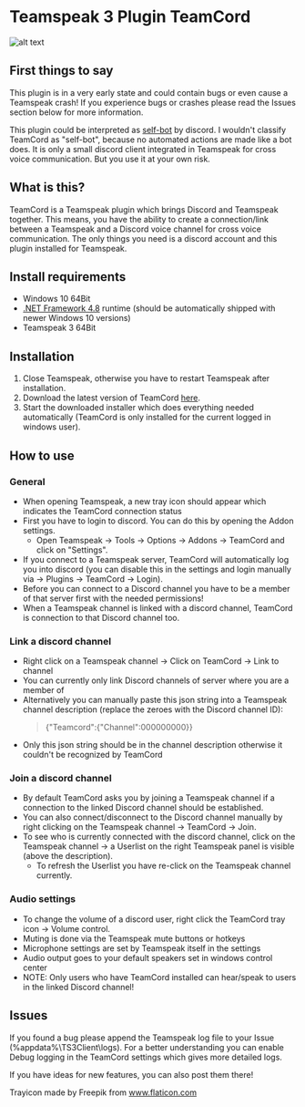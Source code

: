 # Teamspeak 3 Plugin TeamCord

![alt text](https://github.com/Kleinrotti/TeamCord/blob/master/plugin.JPG)

## First things to say

This plugin is in a very early state and could contain bugs or even cause a Teamspeak crash!
If you experience bugs or crashes please read the Issues section below for more information.

This plugin could be interpreted as [self-bot](https://support.discord.com/hc/en-us/articles/115002192352-Automated-user-accounts-self-bots-) by discord.
I wouldn't classify TeamCord as "self-bot", because no automated actions are made like a bot does. It is only a small discord client integrated in Teamspeak for cross voice communication.
But you use it at your own risk.

## What is this?

TeamCord is a Teamspeak plugin which brings Discord and Teamspeak together.
This means, you have the ability to create a connection/link between a Teamspeak and a Discord voice channel for cross voice communication.
The only things you need is a discord account and this plugin installed for Teamspeak.

## Install requirements

- Windows 10 64Bit
- [.NET Framework 4.8](https://dotnet.microsoft.com/download/dotnet-framework/net48) runtime (should be automatically shipped with newer Windows 10 versions)
- Teamspeak 3 64Bit

## Installation

1. Close Teamspeak, otherwise you have to restart Teamspeak after installation.
2. Download the latest version of TeamCord [here](https://github.com/Kleinrotti/TeamCord/releases).
3. Start the downloaded installer which does everything needed automatically (TeamCord is only installed for the current logged in windows user).

## How to use

### General

- When opening Teamspeak, a new tray icon should appear which indicates the TeamCord connection status
- First you have to login to discord. You can do this by opening the Addon settings.
  - Open Teamspeak -> Tools -> Options -> Addons -> TeamCord and click on "Settings".
- If you connect to a Teamspeak server, TeamCord will automatically log you into discord (you can disable this in the settings and login manually via -> Plugins -> TeamCord -> Login).
- Before you can connect to a Discord channel you have to be a member of that server first with the needed permissions!
- When a Teamspeak channel is linked with a discord channel, TeamCord is connection to that Discord channel too.

### Link a discord channel

- Right click on a Teamspeak channel -> Click on TeamCord -> Link to channel
- You can currently only link Discord channels of server where you are a member of
- Alternatively you can manually paste this json string into a Teamspeak channel description (replace the zeroes with the Discord channel ID):
  > {"Teamcord":{"Channel":000000000}}
- Only this json string should be in the channel description otherwise it couldn't be recognized by TeamCord

### Join a discord channel

- By default TeamCord asks you by joining a Teamspeak channel if a connection to the linked Discord channel should be established.
- You can also connect/disconnect to the Discord channel manually by right clicking on the Teamspeak channel -> TeamCord -> Join.
- To see who is currently connected with the discord channel, click on the Teamspeak channel -> a Userlist on the right Teamspeak panel is visible (above the description).
  - To refresh the Userlist you have re-click on the Teamspeak channel currently.

### Audio settings

- To change the volume of a discord user, right click the TeamCord tray icon -> Volume control.
- Muting is done via the Teamspeak mute buttons or hotkeys
- Microphone settings are set by Teamspeak itself in the settings
- Audio output goes to your default speakers set in windows control center
- NOTE: Only users who have TeamCord installed can hear/speak to users in the linked Discord channel!

## Issues

If you found a bug please append the Teamspeak log file to your Issue (%appdata%\TS3Client\logs).
For a better understanding you can enable Debug logging in the TeamCord settings which gives more detailed logs.

If you have ideas for new features, you can also post them there!

Trayicon made by Freepik from www.flaticon.com

